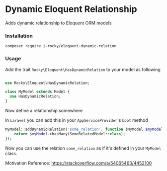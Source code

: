 # Dynamic Eloquent Relationship

Adds dynamic relationship to Eloquent ORM models

### Installation

`composer require i-rocky/eloquent-dynamic-relation`

### Usage

Add the trait `Rocky\Eloquent\HasDynamicRelation` to your model as following

```PHP

use Rocky\Eloquent\HasDynamicRelation;

class MyModel extends Model {
  use HasDynamicRelation;
}
```

Now define a relationship somewhere

In `Laravel` you can add this in your `AppServiceProvider`'s `boot` method

```PHP
MyModel::addDynamicRelation('some_relation', function (MyModel $myModel) {
    return $myModel->hasMany(SomeRelatedModel::class);
});
```


Now you can use the relation `some_relation` as if it's defined in your `MyModel` class.

Motivation Reference: https://stackoverflow.com/a/54065463/4452100

